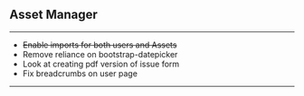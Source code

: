## Asset Manager
___

- ~~Enable imports for both users and Assets~~
- Remove reliance on bootstrap-datepicker
- Look at creating pdf version of issue form
- Fix breadcrumbs on user page

___
